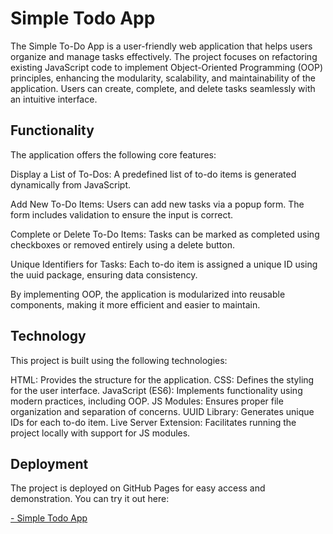 # Simple Todo App

The Simple To-Do App is a user-friendly web application that helps users organize and manage tasks effectively. The project focuses on refactoring existing JavaScript code to implement Object-Oriented Programming (OOP) principles, enhancing the modularity, scalability, and maintainability of the application. Users can create, complete, and delete tasks seamlessly with an intuitive interface.

## Functionality

The application offers the following core features:

Display a List of To-Dos:
A predefined list of to-do items is generated dynamically from JavaScript.

Add New To-Do Items:
Users can add new tasks via a popup form. The form includes validation to ensure the input is correct.

Complete or Delete To-Do Items:
Tasks can be marked as completed using checkboxes or removed entirely using a delete button.

Unique Identifiers for Tasks:
Each to-do item is assigned a unique ID using the uuid package, ensuring data consistency.

By implementing OOP, the application is modularized into reusable components, making it more efficient and easier to maintain.

## Technology

This project is built using the following technologies:

HTML: Provides the structure for the application.
CSS: Defines the styling for the user interface.
JavaScript (ES6): Implements functionality using modern practices, including OOP.
JS Modules: Ensures proper file organization and separation of concerns.
UUID Library: Generates unique IDs for each to-do item.
Live Server Extension: Facilitates running the project locally with support for JS modules.

## Deployment

The project is deployed on GitHub Pages for easy access and demonstration. You can try it out here:

[- Simple Todo App](https://codem0n3t.github.io/se_project_todo-app/)
